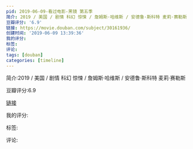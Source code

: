 ```yaml
---
pid: 2019-06-09-看过电影-黑镜 第五季
简介: 2019 / 美国 / 剧情 科幻 惊悚 / 詹姆斯·哈维斯 / 安德鲁·斯科特 麦莉·赛勒斯
豆瓣评分: '6.9'
链接: https://movie.douban.com/subject/30161936/
创建时间: '2019-06-09 13:39:36'
我的评分:
标签:
评论:
tags: [douban]
categories: [timeline]
---
```

简介:2019 / 美国 / 剧情 科幻 惊悚 / 詹姆斯·哈维斯 / 安德鲁·斯科特 麦莉·赛勒斯

豆瓣评分:6.9

[链接](https://movie.douban.com/subject/30161936/)

我的评分:

标签:

评论:

